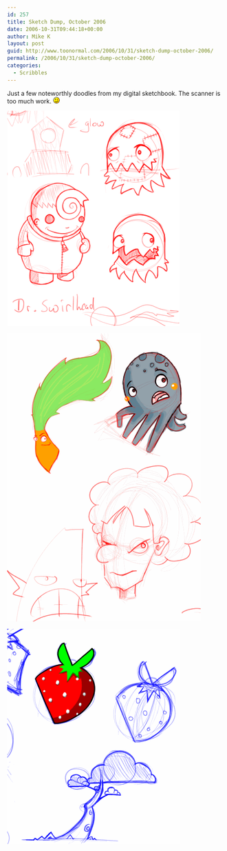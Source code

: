 ```yaml
---
id: 257
title: Sketch Dump, October 2006
date: 2006-10-31T09:44:18+00:00
author: Mike K
layout: post
guid: http://www.toonormal.com/2006/10/31/sketch-dump-october-2006/
permalink: /2006/10/31/sketch-dump-october-2006/
categories:
  - Scribbles
---
```

Just a few noteworthly doodles from my digital sketchbook. The scanner is too much work.  <img src='/wp-includes/images/smilies/icon_wink.gif' alt=';)' class='wp-smiley' />

![The doctor is in... to ... do what doctors do.  Swirl!](/content/Oct2006-A.gif)
  
![Some Squid, a carrot, and some other crap that made it on the page](/content/Oct2006-B.gif)
  
![Strawberry and a tree.  Wow... now that's descriptive!](/content/Oct2006-C.gif)